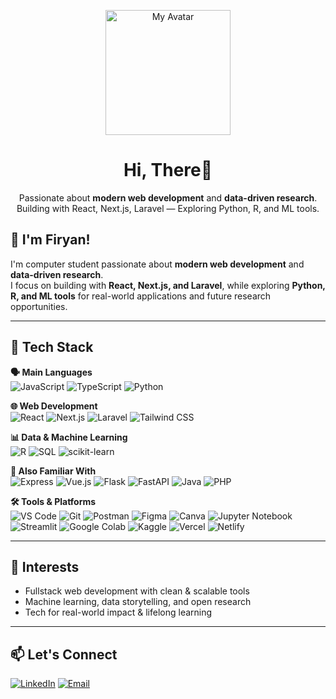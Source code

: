 <p align="center">
  <img src="https://i.postimg.cc/xjhfDScc/my-notion-face-transparent.png" width="200" alt="My Avatar" />
</p>


<h1 align="center">Hi, There👋</h1>

<p align="center">
  Passionate about <strong>modern web development</strong> and <strong>data-driven research</strong>.<br/>
  Building with React, Next.js, Laravel — Exploring Python, R, and ML tools.
</p>

## 👋 I'm Firyan!

I'm computer student passionate about **modern web development** and **data-driven research**.  
I focus on building with **React, Next.js, and Laravel**, while exploring **Python, R, and ML tools** for real-world applications and future research opportunities.

---

## 🔧 Tech Stack

**🗣️ Main Languages**  
![JavaScript](https://img.shields.io/badge/-JavaScript-F7DF1E?style=flat&logo=javascript&logoColor=000) ![TypeScript](https://img.shields.io/badge/-TypeScript-3178C6?style=flat&logo=typescript&logoColor=fff) ![Python](https://img.shields.io/badge/-Python-3776AB?style=flat&logo=python&logoColor=fff)

**🌐 Web Development**  
![React](https://img.shields.io/badge/-React-61DAFB?style=flat&logo=react&logoColor=000) ![Next.js](https://img.shields.io/badge/-Next.js-000?style=flat&logo=nextdotjs&logoColor=fff) ![Laravel](https://img.shields.io/badge/-Laravel-FF2D20?style=flat&logo=laravel&logoColor=fff) ![Tailwind CSS](https://img.shields.io/badge/-TailwindCSS-38B2AC?style=flat&logo=tailwind-css&logoColor=fff)

**📊 Data & Machine Learning**  
![R](https://img.shields.io/badge/-R-276DC3?style=flat&logo=r&logoColor=fff) ![SQL](https://img.shields.io/badge/-SQL-4479A1?style=flat&logo=mysql&logoColor=fff) ![scikit-learn](https://img.shields.io/badge/-scikit--learn-F7931E?style=flat&logo=scikit-learn&logoColor=fff)

**🧪 Also Familiar With**  
![Express](https://img.shields.io/badge/-Express-000?style=flat&logo=express&logoColor=fff) ![Vue.js](https://img.shields.io/badge/-Vue.js-4FC08D?style=flat&logo=vue.js&logoColor=fff) ![Flask](https://img.shields.io/badge/-Flask-000?style=flat&logo=flask&logoColor=fff) ![FastAPI](https://img.shields.io/badge/-FastAPI-009688?style=flat&logo=fastapi&logoColor=fff) ![Java](https://img.shields.io/badge/-Java-007396?style=flat&logo=java&logoColor=white) ![PHP](https://img.shields.io/badge/-PHP-777BB4?style=flat&logo=php&logoColor=fff)

**🛠 Tools & Platforms**  
![VS Code](https://img.shields.io/badge/-VSCode-007ACC?style=flat&logo=visualstudiocode&logoColor=white)
![Git](https://img.shields.io/badge/-Git-F05032?style=flat&logo=git&logoColor=white)
![Postman](https://img.shields.io/badge/-Postman-FF6C37?style=flat&logo=postman&logoColor=white)
![Figma](https://img.shields.io/badge/-Figma-F24E1E?style=flat&logo=figma&logoColor=white)
![Canva](https://img.shields.io/badge/-Canva-00C4CC?style=flat&logo=canva&logoColor=white)
![Jupyter Notebook](https://img.shields.io/badge/-Jupyter-F37626?style=flat&logo=jupyter&logoColor=white)
![Streamlit](https://img.shields.io/badge/-Streamlit-FF4B4B?style=flat&logo=streamlit&logoColor=white)
![Google Colab](https://img.shields.io/badge/-Colab-F9AB00?style=flat&logo=googlecolab&logoColor=white)
![Kaggle](https://img.shields.io/badge/-Kaggle-20BEFF?style=flat&logo=kaggle&logoColor=white)
![Vercel](https://img.shields.io/badge/-Vercel-000?style=flat&logo=vercel&logoColor=white)
![Netlify](https://img.shields.io/badge/-Netlify-00C7B7?style=flat&logo=netlify&logoColor=white)

---

## 📌 Interests

- Fullstack web development with clean & scalable tools  
- Machine learning, data storytelling, and open research  
- Tech for real-world impact & lifelong learning

---

## 📫 Let's Connect

[![LinkedIn](https://img.shields.io/badge/-LinkedIn-0A66C2?style=flat&logo=linkedin&logoColor=white)](https://www.linkedin.com/in/firyan-fatih-fadilah)
[![Email](https://img.shields.io/badge/-Email-D14836?style=flat&logo=gmail&logoColor=white)](mailto:firyanfatihh@gmail.com)


<!---- 👋 Hi there!, I’m Firyan
- 👀 I’m passionate about data-driven research and building smart, web-based solutions.
 🌱 I’m currently learning ..
- 💞️ I’m looking to collaborate on ..
- 📫 How to reach me ..
- 😄 Pronouns: ...
- ⚡ Fun fact: ...

<!---
Frynnn-69/Frynnn-69 is a ✨ special ✨ repository because its `README.md` (this file) appears on your GitHub profile.
You can click the Preview link to take a look at your changes.
--->
